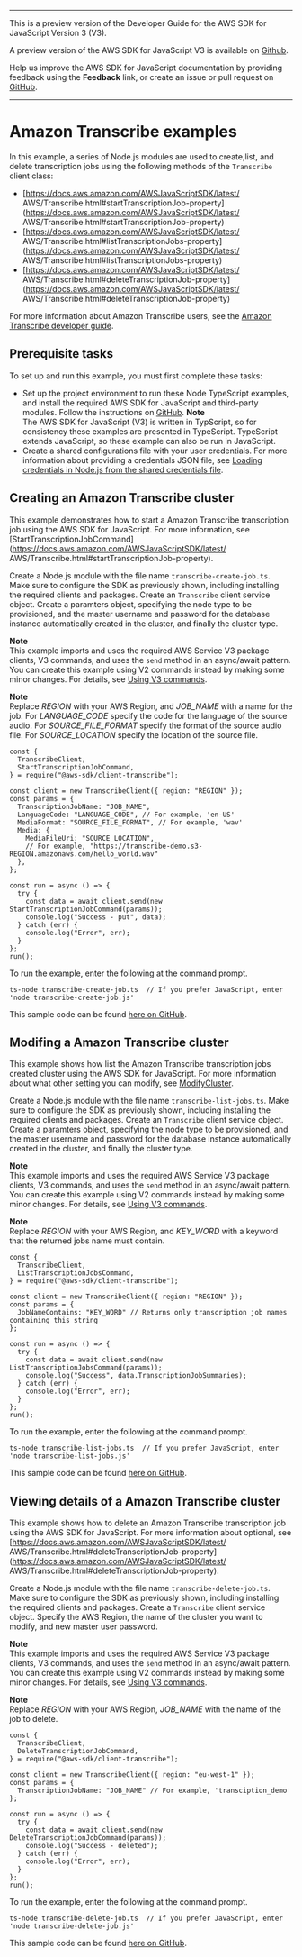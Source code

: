 --------

This is a preview version of the Developer Guide for the AWS SDK for JavaScript Version 3 \(V3\)\.

A preview version of the AWS SDK for JavaScript V3 is available on [Github](https://github.com/aws/aws-sdk-js-v3)\.

Help us improve the AWS SDK for JavaScript documentation by providing feedback using the **Feedback** link, or create an issue or pull request on [GitHub](https://github.com/awsdocs/aws-sdk-for-javascript-v3)\.

--------

# Amazon Transcribe examples<a name="transcribe-examples-section"></a>

In this example, a series of Node\.js modules are used to create,list, and delete transcription jobs using the following methods of the `Transcribe` client class:
+ [https://docs.aws.amazon.com/AWSJavaScriptSDK/latest/ AWS/Transcribe.html#startTranscriptionJob-property](https://docs.aws.amazon.com/AWSJavaScriptSDK/latest/ AWS/Transcribe.html#startTranscriptionJob-property)
+ [https://docs.aws.amazon.com/AWSJavaScriptSDK/latest/ AWS/Transcribe.html#listTranscriptionJobs-property](https://docs.aws.amazon.com/AWSJavaScriptSDK/latest/ AWS/Transcribe.html#listTranscriptionJobs-property)
+ [https://docs.aws.amazon.com/AWSJavaScriptSDK/latest/ AWS/Transcribe.html#deleteTranscriptionJob-property](https://docs.aws.amazon.com/AWSJavaScriptSDK/latest/ AWS/Transcribe.html#deleteTranscriptionJob-property)

For more information about Amazon Transcribe users, see the [Amazon Transcribe developer guide](https://docs.aws.amazon.com//transcribe/latest/dg/what-is-transcribe.html)\.

## Prerequisite tasks<a name="transcribe-example-transcription-jobs"></a>

To set up and run this example, you must first complete these tasks:
+ Set up the project environment to run these Node TypeScript examples, and install the required AWS SDK for JavaScript and third\-party modules\. Follow the instructions on [ GitHub](https://github.com/awsdocs/aws-doc-sdk-examples/tree/master/javascriptv3/example_code/transcribe/README.md)\.
**Note**  
The AWS SDK for JavaScript \(V3\) is written in TypScript, so for consistency these examples are presented in TypeScript\. TypeScript extends JavaScript, so these example can also be run in JavaScript\.
+ Create a shared configurations file with your user credentials\. For more information about providing a credentials JSON file, see [Loading credentials in Node\.js from the shared credentials file](loading-node-credentials-shared.md)\.

## Creating an Amazon Transcribe cluster<a name="transcribe-start-transcription"></a>

This example demonstrates how to start a Amazon Transcribe transcription job using the AWS SDK for JavaScript\. For more information, see [StartTranscriptionJobCommand](https://docs.aws.amazon.com/AWSJavaScriptSDK/latest/ AWS/Transcribe.html#startTranscriptionJob-property)\.

Create a Node\.js module with the file name `transcribe-create-job.ts`\. Make sure to configure the SDK as previously shown, including installing the required clients and packages\. Create an `Transcribe` client service object\. Create a paramters object, specifying the node type to be provisioned, and the master username and password for the database instance automatically created in the cluster, and finally the cluster type\.

**Note**  
This example imports and uses the required AWS Service V3 package clients, V3 commands, and uses the `send` method in an async/await pattern\. You can create this example using V2 commands instead by making some minor changes\. For details, see [Using V3 commands](welcome.md#using_v3_commands)\.

**Note**  
Replace *REGION* with your AWS Region, and *JOB\_NAME* with a name for the job\. For *LANGUAGE\_CODE* specify the code for the language of the source audio\. For *SOURCE\_FILE\_FORMAT* specify the format of the source audio file\. For *SOURCE\_LOCATION* specify the location of the source file\. 

```
const {
  TranscribeClient,
  StartTranscriptionJobCommand,
} = require("@aws-sdk/client-transcribe");

const client = new TranscribeClient({ region: "REGION" });
const params = {
  TranscriptionJobName: "JOB_NAME",
  LanguageCode: "LANGUAGE_CODE", // For example, 'en-US'
  MediaFormat: "SOURCE_FILE_FORMAT", // For example, 'wav'
  Media: {
    MediaFileUri: "SOURCE_LOCATION",
    // For example, "https://transcribe-demo.s3-REGION.amazonaws.com/hello_world.wav"
  },
};

const run = async () => {
  try {
    const data = await client.send(new StartTranscriptionJobCommand(params));
    console.log("Success - put", data);
  } catch (err) {
    console.log("Error", err);
  }
};
run();
```

To run the example, enter the following at the command prompt\.

```
ts-node transcribe-create-job.ts  // If you prefer JavaScript, enter 'node transcribe-create-job.js'
```

This sample code can be found [here on GitHub](https://github.com/awsdocs/aws-doc-sdk-examples/blob/master/javascriptv3/example_code/transcribe/src/transcribe-create-job.ts)\.

## Modifing a Amazon Transcribe cluster<a name="transcribe-list-jobs"></a>

This example shows how list the Amazon Transcribe transcription jobs created cluster using the AWS SDK for JavaScript\. For more information about what other setting you can modify, see [ModifyCluster](https://docs.aws.amazon.com/Transcribe/latest/APIReference/API_ModifyCluster.html)\.

Create a Node\.js module with the file name `transcribe-list-jobs.ts`\. Make sure to configure the SDK as previously shown, including installing the required clients and packages\. Create an `Transcribe` client service object\. Create a paramters object, specifying the node type to be provisioned, and the master username and password for the database instance automatically created in the cluster, and finally the cluster type\.

**Note**  
This example imports and uses the required AWS Service V3 package clients, V3 commands, and uses the `send` method in an async/await pattern\. You can create this example using V2 commands instead by making some minor changes\. For details, see [Using V3 commands](welcome.md#using_v3_commands)\.

**Note**  
Replace *REGION* with your AWS Region, and *KEY\_WORD* with a keyword that the returned jobs name must contain\.

```
const {
  TranscribeClient,
  ListTranscriptionJobsCommand,
} = require("@aws-sdk/client-transcribe");

const client = new TranscribeClient({ region: "REGION" });
const params = {
  JobNameContains: "KEY_WORD" // Returns only transcription job names containing this string
};

const run = async () => {
  try {
    const data = await client.send(new ListTranscriptionJobsCommand(params));
    console.log("Success", data.TranscriptionJobSummaries);
  } catch (err) {
    console.log("Error", err);
  }
};
run();
```

To run the example, enter the following at the command prompt\.

```
ts-node transcribe-list-jobs.ts  // If you prefer JavaScript, enter 'node transcribe-list-jobs.js'
```

This sample code can be found [here on GitHub](https://github.com/awsdocs/aws-doc-sdk-examples/blob/master/javascriptv3/example_code/Transcribe/src/transcribe-list-jobs.ts)\.

## Viewing details of a Amazon Transcribe cluster<a name="transcribe-delete-cluster"></a>

This example shows how to delete an Amazon Transcribe transcription job using the AWS SDK for JavaScript\. For more information about optional, see [https://docs.aws.amazon.com/AWSJavaScriptSDK/latest/ AWS/Transcribe.html#deleteTranscriptionJob-property](https://docs.aws.amazon.com/AWSJavaScriptSDK/latest/ AWS/Transcribe.html#deleteTranscriptionJob-property)\.

Create a Node\.js module with the file name `transcribe-delete-job.ts`\. Make sure to configure the SDK as previously shown, including installing the required clients and packages\. Create a `Transcribe` client service object\. Specify the AWS Region, the name of the cluster you want to modify, and new master user password\.

**Note**  
This example imports and uses the required AWS Service V3 package clients, V3 commands, and uses the `send` method in an async/await pattern\. You can create this example using V2 commands instead by making some minor changes\. For details, see [Using V3 commands](welcome.md#using_v3_commands)\.

**Note**  
Replace *REGION* with your AWS Region, *JOB\_NAME* with the name of the job to delete\. 

```
const {
  TranscribeClient,
  DeleteTranscriptionJobCommand,
} = require("@aws-sdk/client-transcribe");

const client = new TranscribeClient({ region: "eu-west-1" });
const params = {
  TranscriptionJobName: "JOB_NAME" // For example, 'transciption_demo'
};

const run = async () => {
  try {
    const data = await client.send(new DeleteTranscriptionJobCommand(params));
    console.log("Success - deleted");
  } catch (err) {
    console.log("Error", err);
  }
};
run();
```

To run the example, enter the following at the command prompt\.

```
ts-node transcribe-delete-job.ts  // If you prefer JavaScript, enter 'node transcribe-delete-job.js'
```

This sample code can be found [here on GitHub](https://github.com/awsdocs/aws-doc-sdk-examples/blob/master/javascriptv3/example_code/transcribe/src/transcribe-delete-job.ts)\.